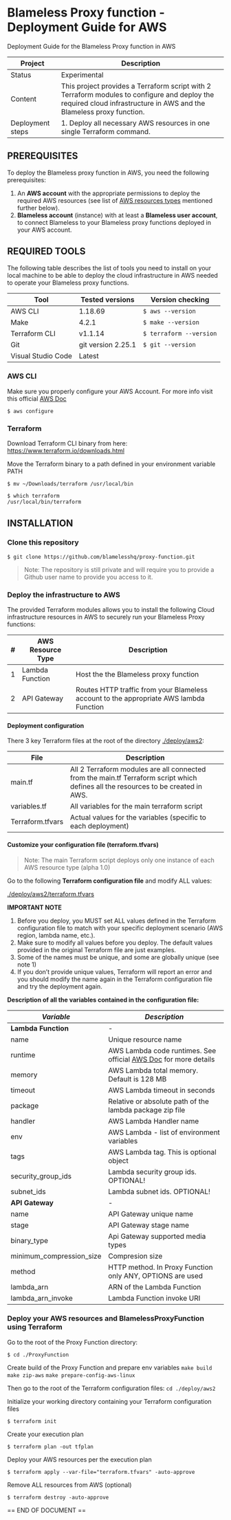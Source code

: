 # Blameless Proxy function - Deployment Guide for AWS

Deployment Guide for the Blameless Proxy function in AWS

| Project          | Description                                                  |
| ---------------- | ------------------------------------------------------------ |
| Status           | Experimental                                                 |
| Content          | This project provides a Terraform script with 2 Terraform modules to configure and deploy the required cloud infrastructure in AWS and the Blameless proxy function. |
| Deployment steps | 1. Deploy all necessary AWS resources in one single Terraform command.


## PREREQUISITES

To deploy the Blameless proxy function in AWS, you need the following prerequisites:

1. An **AWS account** with the appropriate permissions to deploy the required AWS resources (see list of [AWS resources types](#deploy-the-infrastructure-to-aws) mentioned further below).
2. **Blameless account** (instance) with at least a **Blameless user account**, to connect Blameless to your Blameless proxy functions deployed in your AWS account.



## REQUIRED TOOLS

The following table describes the list of tools you need to install on your local machine to be able to deploy the cloud infrastructure in AWS needed to operate your Blameless proxy functions. 

| Tool               | Tested versions                    | Version checking        |
| ------------------ | ---------------------------------- | ----------------------- |
| AWS CLI            | 1.18.69                            | `$ aws --version`       |
| Make               | 4.2.1                              | `$ make --version`      |
| Terraform CLI      | v1.1.14                            | `$ terraform --version` |
| Git                | git version 2.25.1                 | `$ git --version`       |
| Visual Studio Code | Latest                             |                         |



### AWS CLI

Make sure you properly configure your AWS Account. For more info visit this official [AWS Doc](https://docs.aws.amazon.com/cli/latest/userguide/cli-configure-quickstart.html)

```shell
$ aws configure
```

### Terraform
Download Terraform CLI binary from here: https://www.terraform.io/downloads.html 

Move the Terraform binary to a path defined in your environment variable PATH

```shell
$ mv ~/Downloads/terraform /usr/local/bin

$ which terraform
/usr/local/bin/terraform
```



## INSTALLATION

### Clone this repository

```shell
$ git clone https://github.com/blamelesshq/proxy-function.git
```

> Note: The repository is still private and will require you to provide a Github user name to provide you access to it.

### Deploy the infrastructure to AWS

The provided Terraform modules allows you to install the following Cloud infrastructure resources in AWS to securely run your Blameless Proxy functions:

| #    | AWS Resource Type   | Description                                                  |
| ---- | ------------------- | ------------------------------------------------------------ |
| 1    | Lambda Function      | Host the the Blameless proxy function             |
| 2    | API Gateway          | Routes HTTP traffic from your Blameless account to the appropriate AWS lambda Function                        |



#### Deployment configuration

There 3 key Terraform files at the root of the directory [./deploy/aws2](https://github.com/blamelesshq/proxy-function/tree/master/deploy):

| File             | Description                                                  |
| ---------------- | ------------------------------------------------------------ |
| main.tf          | All 2 Terraform modules are all connected from the main.tf Terraform script which defines all the resources to be created in AWS. |
| variables.tf     | All variables for the main terraform script                  |
| Terraform.tfvars | Actual values for the variables (specific to each deployment) |



#### Customize your configuration file (terraform.tfvars)

> Note: The main Terraform script deploys only one instance of each AWS resource type (alpha 1.0)

Go to the following **Terraform configuration file** and modify ALL values:

[./deploy/aws2/terraform.tfvars](https://github.com/blamelesshq/proxy-function/blob/master/deploy/aws2/terraform.tfvars)

**IMPORTANT NOTE**

1. Before you deploy, you MUST set ALL values defined in the Terraform configuration file to match with your specific deployment scenario (AWS region, lambda name, etc.).
2. Make sure to modify all values before you deploy. The default values provided in the original Terraform file are just examples.
3. Some of the names must be unique, and some are globally unique (see note 1)
4. If you don’t provide unique values, Terraform will report an error and you should modify the name again in the Terraform configuration file and try the deployment again.



**Description of all the variables contained in the configuration file:**

| *Variable*                       | *Description*                                                |
| -------------------------------- | ------------------------------------------------------------ |
| **Lambda Function**       | -                                                            |
| name              | Unique resource name                                         |
| runtime                         | AWS Lambda code runtimes. See official [AWS Doc](https://docs.aws.amazon.com/lambda/latest/dg/lambda-runtimes.html) for more details |
| memory                         | AWS Lambda total memory. Default is 128 MB |
| timeout                         | AWS Lambda timeout in seconds |
| package                         | Relative or absolute path of the lambda package zip file |
| handler                         | AWS Lambda Handler name |
| env                         | AWS Lambda - list of environment variables|
| tags                         | AWS Lambda tag. This is optional object |
| security_group_ids                         | Lambda security group ids. OPTIONAL! |
| subnet_ids                         | Lambda subnet ids. OPTIONAL! |
| **API Gateway**                    | -                                                            |
| name                         | API Gateway unique name |
| stage                        | API Gateway stage name |
| binary_type                  | Api Gateway supported media types |
| minimum_compression_size     | Compresion size |
| method     | HTTP method. In Proxy Function only ANY, OPTIONS are used |
| lambda_arn     | ARN of the Lambda Function |
| lambda_arn_invoke     | Lambda Function invoke URI |


### Deploy your AWS resources and BlamelessProxyFunction using Terraform

Go to the root of the Proxy Function directory:

```shell
$ cd ./ProxyFunction
```
Create build of the Proxy Function and prepare env variables
```make build```
```make zip-aws```
```make prepare-config-aws-linux```

Then go to the root of the Terraform configuration files:
```cd ./deploy/aws2```

Initialize your working directory containing your Terraform configuration files

```shell
$ terraform init
```

Create your execution plan

```shell
$ terraform plan -out tfplan
```

Deploy your AWS resources per the execution plan

```shell
$ terraform apply --var-file="terraform.tfvars" -auto-approve
```

Remove ALL resources from AWS (optional)

```shell
$ terraform destroy -auto-approve
```


== END OF DOCUMENT ==


